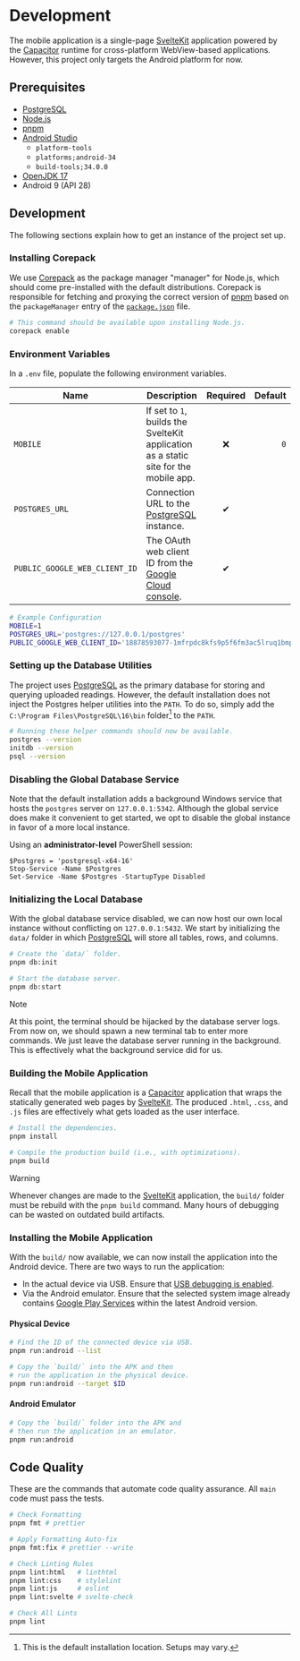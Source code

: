 # Development

The mobile application is a single-page [SvelteKit] application powered by the [Capacitor] runtime for cross-platform WebView-based applications. However, this project only targets the Android platform for now.

[SvelteKit]: https://kit.svelte.dev/
[Capacitor]: https://capacitorjs.com/

## Prerequisites

-   [PostgreSQL]
-   [Node.js]
-   [pnpm]
-   [Android Studio]
    -   `platform-tools`
    -   `platforms;android-34`
    -   `build-tools;34.0.0`
-   [OpenJDK 17]
-   Android 9 (API 28)

[PostgreSQL]: https://www.postgresql.org/download/
[Node.js]: https://nodejs.org/en/download/
[pnpm]: https://pnpm.io/
[Android Studio]: https://developer.android.com/studio
[OpenJDK 17]: https://openjdk.org/projects/jdk/17/

## Development

The following sections explain how to get an instance of the project set up.

### Installing Corepack

We use [Corepack] as the package manager "manager" for Node.js, which should come pre-installed with the default distributions. Corepack is responsible for fetching and proxying the correct version of [pnpm] based on the `packageManager` entry of the [`package.json`](./package.json) file.

[Corepack]: https://nodejs.org/api/corepack.html

```bash
# This command should be available upon installing Node.js.
corepack enable
```

### Environment Variables

In a `.env` file, populate the following environment variables.

| **Name**                      | **Description**                                                                      | **Required** | **Default** |
| ----------------------------- | ------------------------------------------------------------------------------------ | :----------: | ----------: |
| `MOBILE`                      | If set to `1`, builds the SvelteKit application as a static site for the mobile app. |   &#x274c;   |         `0` |
| `POSTGRES_URL`                | Connection URL to the [PostgreSQL] instance.                                         |   &#x2714;   |
| `PUBLIC_GOOGLE_WEB_CLIENT_ID` | The OAuth web client ID from the [Google Cloud console][credentials].                |   &#x2714;   |

[credentials]: https://console.cloud.google.com/apis/credentials

```bash
# Example Configuration
MOBILE=1
POSTGRES_URL='postgres://127.0.0.1/postgres'
PUBLIC_GOOGLE_WEB_CLIENT_ID='18878593077-1mfrpdc8kfs9p5f6fm3ac5lruq1bmpp5.apps.googleusercontent.com'
```

### Setting up the Database Utilities

The project uses [PostgreSQL] as the primary database for storing and querying uploaded readings. However, the default installation does not inject the Postgres helper utilities into the `PATH`. To do so, simply add the `C:\Program Files\PostgreSQL\16\bin` folder[^1] to the `PATH`.

[^1]: This is the default installation location. Setups may vary.

```bash
# Running these helper commands should now be available.
postgres --version
initdb --version
psql --version
```

### Disabling the Global Database Service

Note that the default installation adds a background Windows service that hosts the `postgres` server on `127.0.0.1:5342`. Although the global service does make it convenient to get started, we opt to disable the global instance in favor of a more local instance.

Using an **administrator-level** PowerShell session:

```pwsh
$Postgres = 'postgresql-x64-16'
Stop-Service -Name $Postgres
Set-Service -Name $Postgres -StartupType Disabled
```

### Initializing the Local Database

With the global database service disabled, we can now host our own local instance without conflicting on `127.0.0.1:5432`. We start by initializing the `data/` folder in which [PostgreSQL] will store all tables, rows, and columns.

```bash
# Create the `data/` folder.
pnpm db:init

# Start the database server.
pnpm db:start
```

> [!NOTE]
> At this point, the terminal should be hijacked by the database server logs. From now on, we should spawn a new terminal tab to enter more commands. We just leave the database server running in the background. This is effectively what the background service did for us.

### Building the Mobile Application

Recall that the mobile application is a [Capacitor] application that wraps the statically generated web pages by [SvelteKit]. The produced `.html`, `.css`, and `.js` files are effectively what gets loaded as the user interface.

```bash
# Install the dependencies.
pnpm install

# Compile the production build (i.e., with optimizations).
pnpm build
```

> [!WARNING]
> Whenever changes are made to the [SvelteKit] application, the `build/` folder must be rebuild with the `pnpm build` command. Many hours of debugging can be wasted on outdated build artifacts.

### Installing the Mobile Application

With the `build/` now available, we can now install the application into the Android device. There are two ways to run the application:

-   In the actual device via USB. Ensure that [USB debugging is enabled](https://developer.android.com/studio/debug/dev-options#Enable-debugging).
-   Via the Android emulator. Ensure that the selected system image already contains [Google Play Services](https://developer.android.com/studio/run/managing-avds#system-image) within the latest Android version.

#### Physical Device

```bash
# Find the ID of the connected device via USB.
pnpm run:android --list

# Copy the `build/` into the APK and then
# run the application in the physical device.
pnpm run:android --target $ID
```

#### Android Emulator

```bash
# Copy the `build/` folder into the APK and
# then run the application in an emulator.
pnpm run:android
```

## Code Quality

These are the commands that automate code quality assurance. All `main` code must pass the tests.

```bash
# Check Formatting
pnpm fmt # prettier

# Apply Formatting Auto-fix
pnpm fmt:fix # prettier --write

# Check Linting Rules
pnpm lint:html   # linthtml
pnpm lint:css    # stylelint
pnpm lint:js     # eslint
pnpm lint:svelte # svelte-check

# Check All Lints
pnpm lint
```
